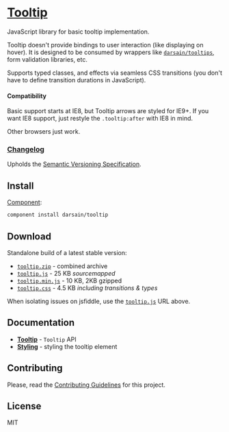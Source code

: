 # [Tooltip](http://darsa.in/tooltip)

JavaScript library for basic tooltip implementation.

Tooltip doesn't provide bindings to user interaction (like displaying on hover). It is designed to be consumed by
wrappers like [`darsain/tooltips`](https://github.com/darsain/tooltips), form validation libraries, etc.

Supports typed classes, and effects via seamless CSS transitions (you don't have to define transition durations in JavaScript).

#### Compatibility

Basic support starts at IE8, but Tooltip arrows are styled for IE9+. If you want IE8 support, just restyle the
`.tooltip:after` with IE8 in mind.

Other browsers just work.

### [Changelog](https://github.com/darsain/tooltip/releases)

Upholds the [Semantic Versioning Specification](http://semver.org/).

## Install

[Component](https://github.com/component/component):

```bash
component install darsain/tooltip
```

## Download

Standalone build of a latest stable version:

- [`tooltip.zip`](http://darsain.github.io/tooltip/dist/tooltip.zip) - combined archive
- [`tooltip.js`](http://darsain.github.io/tooltip/dist/tooltip.js) - 25 KB *sourcemapped*
- [`tooltip.min.js`](http://darsain.github.io/tooltip/dist/tooltip.min.js) - 10 KB, 2KB gzipped
- [`tooltip.css`](http://darsain.github.io/tooltip/dist/tooltip.css) - 4.5 KB *including transitions & types*

When isolating issues on jsfiddle, use the [`tooltip.js`](http://darsain.github.io/tooltip/dist/tooltip.js) URL above.

## Documentation

- **[Tooltip](https://github.com/darsain/tooltip/wiki/Tooltip)** - `Tooltip` API
- **[Styling](https://github.com/darsain/tooltip/wiki/Styling)** - styling the tooltip element

## Contributing

Please, read the [Contributing Guidelines](CONTRIBUTING.md) for this project.

## License

MIT